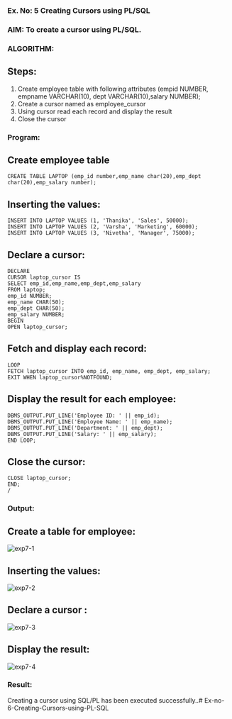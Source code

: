 ### Ex. No: 5 Creating Cursors using PL/SQL

### AIM: To create a cursor using PL/SQL.
### ALGORITHM:
## Steps:
1. Create employee table with following attributes (empid NUMBER, empname VARCHAR(10), dept VARCHAR(10),salary NUMBER);
2. Create a cursor named as employee_cursor
3. Using cursor read each record and display the result
4. Close the cursor
### Program:

## Create employee table
```
CREATE TABLE LAPTOP (emp_id number,emp_name char(20),emp_dept char(20),emp_salary number);
```
## Inserting the values:
```
INSERT INTO LAPTOP VALUES (1, 'Thanika', 'Sales', 50000);
INSERT INTO LAPTOP VALUES (2, 'Varsha', 'Marketing', 60000);
INSERT INTO LAPTOP VALUES (3, 'Nivetha', 'Manager', 75000);
```
## Declare a cursor:
```
DECLARE
CURSOR laptop_cursor IS
SELECT emp_id,emp_name,emp_dept,emp_salary
FROM laptop;
emp_id NUMBER;
emp_name CHAR(50);
emp_dept CHAR(50);
emp_salary NUMBER;
BEGIN
OPEN laptop_cursor;
```
## Fetch and display each record:
```
LOOP
FETCH laptop_cursor INTO emp_id, emp_name, emp_dept, emp_salary;
EXIT WHEN laptop_cursor%NOTFOUND;
```
## Display the result for each employee:
```
DBMS_OUTPUT.PUT_LINE('Employee ID: ' || emp_id);
DBMS_OUTPUT.PUT_LINE('Employee Name: ' || emp_name);
DBMS_OUTPUT.PUT_LINE('Department: ' || emp_dept);
DBMS_OUTPUT.PUT_LINE('Salary: ' || emp_salary);
END LOOP;
```
## Close the cursor:
```
CLOSE laptop_cursor;
END;
/
```
### Output:
## Create a table for employee:
![exp7-1](https://github.com/Ritika-2706/Ex-no-6-Creating-Cursors-using-PL-SQL/assets/93427238/0f1cd195-7f64-42d0-98ac-a8018da08ac2)


## Inserting the values:
![exp7-2](https://github.com/Ritika-2706/Ex-no-6-Creating-Cursors-using-PL-SQL/assets/93427238/ec0e89ef-aae9-4b7f-9c84-0e4feac4ca7c)


## Declare a cursor :
![exp7-3](https://github.com/Ritika-2706/Ex-no-6-Creating-Cursors-using-PL-SQL/assets/93427238/02f202b9-aea7-4ea3-959e-0e9164ca2ee0)


## Display the result:
![exp7-4](https://github.com/Ritika-2706/Ex-no-6-Creating-Cursors-using-PL-SQL/assets/93427238/f051d429-67ac-4f96-8315-7c901097e782)


### Result:
Creating a cursor using SQL/PL has been executed successfully..# Ex-no-6-Creating-Cursors-using-PL-SQL
